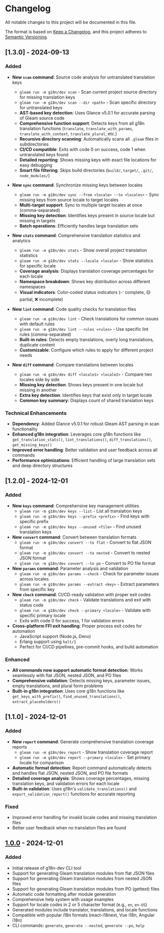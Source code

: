 # Changelog

All notable changes to this project will be documented in this file.

The format is based on [Keep a Changelog](https://keepachangelog.com/en/1.0.0/),
and this project adheres to [Semantic Versioning](https://semver.org/spec/v2.0.0.html).

## [1.3.0] - 2024-09-13

### Added

- **New `scan` command**: Source code analysis for untranslated translation keys
  - `gleam run -m g18n/dev scan` - Scan current project source directory for missing translation keys
  - `gleam run -m g18n/dev scan --dir <path>` - Scan specific directory for untranslated keys
  - **AST-based key detection**: Uses Glance v5.0.1 for accurate parsing of Gleam source code
  - **Comprehensive function support**: Detects keys from all g18n translation functions (`translate`, `translate_with_params`, `translate_with_context`, `translate_plural`, etc.)
  - **Recursive directory scanning**: Automatically scans all `.gleam` files in subdirectories
  - **CI/CD compatible**: Exits with code 0 on success, code 1 when untranslated keys found
  - **Detailed reporting**: Shows missing keys with exact file locations for easy debugging
  - **Smart file filtering**: Skips build directories (`build/`, `target/`, `.git/`, `node_modules/`)

- **New `sync` command**: Synchronize missing keys between locales
  - `gleam run -m g18n/dev sync --from <locale> --to <locales>` - Sync missing keys from source locale to target locales
  - **Multi-target support**: Sync to multiple target locales at once (comma-separated)
  - **Missing key detection**: Identifies keys present in source locale but missing in targets
  - **Batch operations**: Efficiently handles large translation sets

- **New `stats` command**: Comprehensive translation statistics and analytics
  - `gleam run -m g18n/dev stats` - Show overall project translation statistics
  - `gleam run -m g18n/dev stats --locale <locale>` - Show statistics for specific locale
  - **Coverage analysis**: Displays translation coverage percentages for each locale
  - **Namespace breakdown**: Shows key distribution across different namespaces
  - **Visual indicators**: Color-coded status indicators (✅ complete, 🟡 partial, ❌ incomplete)

- **New `lint` command**: Code quality checks for translation files
  - `gleam run -m g18n/dev lint` - Check translations for common issues with default rules
  - `gleam run -m g18n/dev lint --rules <rules>` - Use specific lint rules (comma-separated)
  - **Built-in rules**: Detects empty translations, overly long translations, duplicate content
  - **Customizable**: Configure which rules to apply for different project needs

- **New `diff` command**: Compare translations between locales
  - `gleam run -m g18n/dev diff <locale1> <locale2>` - Compare two locales side by side
  - **Missing key detection**: Shows keys present in one locale but missing in another
  - **Extra key detection**: Identifies keys that exist only in target locale
  - **Common key summary**: Displays count of shared translation keys

### Technical Enhancements

- **Dependency**: Added Glance v5.0.1 for robust Gleam AST parsing in scan functionality
- **Enhanced g18n integration**: Leverages core g18n functions like `get_translation_stats()`, `lint_translations()`, `diff_translations()`, `get_missing_keys()`
- **Improved error handling**: Better validation and user feedback across all commands
- **Performance optimizations**: Efficient handling of large translation sets and deep directory structures

## [1.2.0] - 2024-12-01

### Added

- **New `keys` command**: Comprehensive key management utilities
  - `gleam run -m g18n/dev keys --list` - List all translation keys  
  - `gleam run -m g18n/dev keys --prefix <prefix>` - Find keys with specific prefix
  - `gleam run -m g18n/dev keys --unused <file>` - Find unused translation keys
- **New `convert` command**: Convert between translation formats
  - `gleam run -m g18n/dev convert --to flat` - Convert to flat JSON format
  - `gleam run -m g18n/dev convert --to nested` - Convert to nested JSON format  
  - `gleam run -m g18n/dev convert --to po` - Convert to PO file format
- **New `params` command**: Parameter analysis and validation
  - `gleam run -m g18n/dev params --check` - Check for parameter issues across locales
  - `gleam run -m g18n/dev params --extract <key>` - Extract parameters from specific key
- **New `check` command**: CI/CD-ready validation with proper exit codes
  - `gleam run -m g18n/dev check` - Validate translations and exit with status code
  - `gleam run -m g18n/dev check --primary <locale>` - Validate with specific primary locale
  - Exits with code 0 for success, 1 for validation errors
- **Cross-platform FFI exit handling**: Proper process exit codes for automation
  - JavaScript support (Node.js, Deno)
  - Erlang support using `halt/1`
  - Perfect for CI/CD pipelines, pre-commit hooks, and build automation

### Enhanced

- **All commands now support automatic format detection**: Works seamlessly with flat JSON, nested JSON, and PO files
- **Comprehensive validation**: Detects missing keys, parameter issues, empty translations, and plural form problems
- **Built-in g18n integration**: Uses core g18n functions like `get_keys_with_prefix()`, `find_unused_translations()`, `extract_placeholders()`

## [1.1.0] - 2024-12-01

### Added

- **New `report` command**: Generate comprehensive translation coverage reports
  - `gleam run -m g18n/dev report` - Show translation coverage report
  - `gleam run -m g18n/dev report --primary <locale>` - Set primary locale for comparison
- **Automatic format detection**: Report command automatically detects and handles flat JSON, nested JSON, and PO file formats
- **Detailed coverage analysis**: Shows coverage percentages, missing translation keys, and validation errors for each locale
- **Built-in validation**: Uses g18n's `validate_translations()` and `export_validation_report()` functions for accurate reporting

### Fixed

- Improved error handling for invalid locale codes and missing translation files
- Better user feedback when no translation files are found

## [1.0.0] - 2024-12-01

### Added

- Initial release of g18n-dev CLI tool
- Support for generating Gleam translation modules from flat JSON files
- Support for generating Gleam translation modules from nested JSON files
- Support for generating Gleam translation modules from PO (gettext) files
- Automatic code formatting after module generation
- Comprehensive help system with usage examples
- Support for locale codes in 2 or 5 character format (e.g., `en`, `en-US`)
- Generated modules include translator, translations, and locale functions
- Compatible with popular i18n formats (react-i18next, Vue i18n, Angular i18n)
- CLI commands: `generate`, `generate --nested`, `generate --po`, `help`

[1.0.0]: https://github.com/renatillas/g18n-dev/releases/tag/v1.0.0

